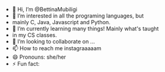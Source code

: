 - 👋 Hi, I’m @BettinaMubiligi
- 👀 I’m interested in all the programing languages, but
- mainly C, Java, Javascript and Python.
- 🌱 I’m currently learning many things! Mainly what's taught
- in my CS classes.
- 💞️ I’m looking to collaborate on ...
- 📫 How to reach me instagraaaaam
- 😄 Pronouns: she/her 
- ⚡ Fun fact:

<!---
BettinaMubiligi/BettinaMubiligi is a ✨ special ✨ repository because its `README.md` (this file) appears on your GitHub profile.
You can click the Preview link to take a look at your changes.
--->
